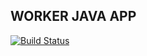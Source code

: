 ## WORKER JAVA APP

[![Build Status](http://192.168.1.2:8080/buildStatus/icon?job=instavote%2Fworker-build)](http://192.168.1.2:8080/job/instavote/job/worker-build/)
